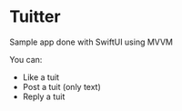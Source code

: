 # Tuitter

Sample app done with SwiftUI using MVVM

You can:
- Like a tuit
- Post a tuit (only text)
- Reply a tuit
